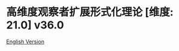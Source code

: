 # 高维度观察者扩展形式化理论 [维度: 21.0] v36.0

[English Version](formal_theory_high_dimensional_observer_extension_en.md)
